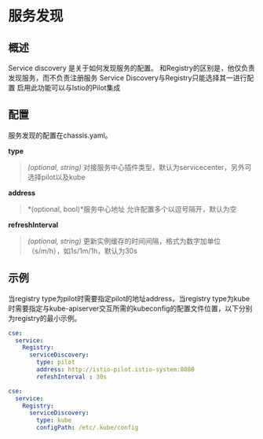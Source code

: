 # 服务发现
## 概述

Service discovery 是关于如何发现服务的配置。
和Registry的区别是，他仅负责发现服务，而不负责注册服务
Service Discovery与Registry只能选择其一进行配置
启用此功能可以与Istio的Pilot集成

## 配置

服务发现的配置在chassis.yaml。

**type**
> *(optional, string)* 对接服务中心插件类型，默认为servicecenter，另外可选择pilot以及kube

**address**
> *(optional, bool)*服务中心地址 允许配置多个以逗号隔开，默认为空

**refreshInterval**
> *(optional, string)* 更新实例缓存的时间间隔，格式为数字加单位（s/m/h），如1s/1m/1h，默认为30s

## 示例

当registry type为pilot时需要指定pilot的地址address，当registry type为kube时需要指定与kube-apiserver交互所需的kubeconfig的配置文件位置，以下分别为registry的最小示例。

```yaml
cse:
  service:
    Registry:
      serviceDiscovery:
        type: pilot
        address: http://istio-pilot.istio-system:8080
        refeshInterval : 30s                    
```

```yaml
cse:
  service:
    Registry:
      serviceDiscovery:
        type: kube
        configPath: /etc/.kube/config
```

